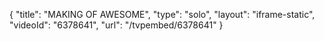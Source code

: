 {
    "title": "MAKING OF AWESOME",
    "type": "solo",
    "layout": "iframe-static",
    "videoId": "6378641",
    "url": "\/tvpembed\/6378641"
}